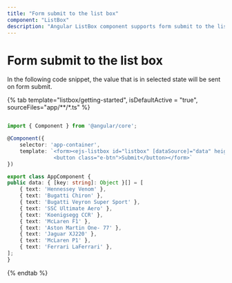 ```yaml
---
title: "Form submit to the list box"
component: "ListBox"
description: "Angular ListBox component supports form submit to the list box."
---
```


# Form submit to the list box

In the following code snippet, the value that is in selected state will be sent on form submit.

{% tab template="listbox/getting-started", isDefaultActive = "true", sourceFiles="app/**/*.ts" %}

```typescript

import { Component } from '@angular/core';

@Component({
    selector: 'app-container',
    template: `<form><ejs-listbox id="listbox" [dataSource]="data" height="290px"></ejs-listbox>
               <button class="e-btn">Submit</button></form>`
})

export class AppComponent {
public data: { [key: string]: Object }[] = [
    { text: 'Hennessey Venom' },
    { text: 'Bugatti Chiron' },
    { text: 'Bugatti Veyron Super Sport' },
    { text: 'SSC Ultimate Aero' },
    { text: 'Koenigsegg CCR' },
    { text: 'McLaren F1' },
    { text: 'Aston Martin One- 77' },
    { text: 'Jaguar XJ220' },
    { text: 'McLaren P1' },
    { text: 'Ferrari LaFerrari' },
];
}

```

{% endtab %}
